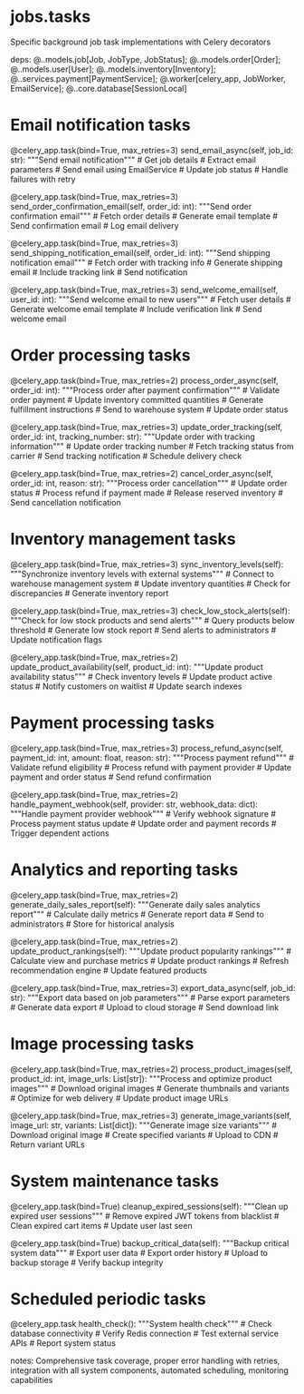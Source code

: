 # jobs.tasks
Specific background job task implementations with Celery decorators

deps: @..models.job[Job, JobType, JobStatus]; @..models.order[Order]; @..models.user[User]; @..models.inventory[Inventory]; @..services.payment[PaymentService]; @.worker[celery_app, JobWorker, EmailService]; @..core.database[SessionLocal]

# Email notification tasks
@celery_app.task(bind=True, max_retries=3)
send_email_async(self, job_id: str):
    """Send email notification"""
    # Get job details
    # Extract email parameters
    # Send email using EmailService
    # Update job status
    # Handle failures with retry

@celery_app.task(bind=True, max_retries=3)
send_order_confirmation_email(self, order_id: int):
    """Send order confirmation email"""
    # Fetch order details
    # Generate email template
    # Send confirmation email
    # Log email delivery

@celery_app.task(bind=True, max_retries=3)
send_shipping_notification_email(self, order_id: int):
    """Send shipping notification email"""
    # Fetch order with tracking info
    # Generate shipping email
    # Include tracking link
    # Send notification

@celery_app.task(bind=True, max_retries=3)
send_welcome_email(self, user_id: int):
    """Send welcome email to new users"""
    # Fetch user details
    # Generate welcome email template
    # Include verification link
    # Send welcome email

# Order processing tasks
@celery_app.task(bind=True, max_retries=2)
process_order_async(self, order_id: int):
    """Process order after payment confirmation"""
    # Validate order payment
    # Update inventory committed quantities
    # Generate fulfillment instructions
    # Send to warehouse system
    # Update order status

@celery_app.task(bind=True, max_retries=3)
update_order_tracking(self, order_id: int, tracking_number: str):
    """Update order with tracking information"""
    # Update order tracking number
    # Fetch tracking status from carrier
    # Send tracking notification
    # Schedule delivery check

@celery_app.task(bind=True, max_retries=2)
cancel_order_async(self, order_id: int, reason: str):
    """Process order cancellation"""
    # Update order status
    # Process refund if payment made
    # Release reserved inventory
    # Send cancellation notification

# Inventory management tasks
@celery_app.task(bind=True, max_retries=3)
sync_inventory_levels(self):
    """Synchronize inventory levels with external systems"""
    # Connect to warehouse management system
    # Update inventory quantities
    # Check for discrepancies
    # Generate inventory report

@celery_app.task(bind=True, max_retries=3)
check_low_stock_alerts(self):
    """Check for low stock products and send alerts"""
    # Query products below threshold
    # Generate low stock report
    # Send alerts to administrators
    # Update notification flags

@celery_app.task(bind=True, max_retries=2)
update_product_availability(self, product_id: int):
    """Update product availability status"""
    # Check inventory levels
    # Update product active status
    # Notify customers on waitlist
    # Update search indexes

# Payment processing tasks
@celery_app.task(bind=True, max_retries=3)
process_refund_async(self, payment_id: int, amount: float, reason: str):
    """Process payment refund"""
    # Validate refund eligibility
    # Process refund with payment provider
    # Update payment and order status
    # Send refund confirmation

@celery_app.task(bind=True, max_retries=2)
handle_payment_webhook(self, provider: str, webhook_data: dict):
    """Handle payment provider webhook"""
    # Verify webhook signature
    # Process payment status update
    # Update order and payment records
    # Trigger dependent actions

# Analytics and reporting tasks
@celery_app.task(bind=True, max_retries=2)
generate_daily_sales_report(self):
    """Generate daily sales analytics report"""
    # Calculate daily metrics
    # Generate report data
    # Send to administrators
    # Store for historical analysis

@celery_app.task(bind=True, max_retries=2)
update_product_rankings(self):
    """Update product popularity rankings"""
    # Calculate view and purchase metrics
    # Update product rankings
    # Refresh recommendation engine
    # Update featured products

@celery_app.task(bind=True, max_retries=3)
export_data_async(self, job_id: str):
    """Export data based on job parameters"""
    # Parse export parameters
    # Generate data export
    # Upload to cloud storage
    # Send download link

# Image processing tasks
@celery_app.task(bind=True, max_retries=2)
process_product_images(self, product_id: int, image_urls: List[str]):
    """Process and optimize product images"""
    # Download original images
    # Generate thumbnails and variants
    # Optimize for web delivery
    # Update product image URLs

@celery_app.task(bind=True, max_retries=3)
generate_image_variants(self, image_url: str, variants: List[dict]):
    """Generate image size variants"""
    # Download original image
    # Create specified variants
    # Upload to CDN
    # Return variant URLs

# System maintenance tasks
@celery_app.task(bind=True)
cleanup_expired_sessions(self):
    """Clean up expired user sessions"""
    # Remove expired JWT tokens from blacklist
    # Clean expired cart items
    # Update user last seen

@celery_app.task(bind=True)
backup_critical_data(self):
    """Backup critical system data"""
    # Export user data
    # Export order history
    # Upload to backup storage
    # Verify backup integrity

# Scheduled periodic tasks
@celery_app.task
health_check():
    """System health check"""
    # Check database connectivity
    # Verify Redis connection
    # Test external service APIs
    # Report system status

notes: Comprehensive task coverage, proper error handling with retries, integration with all system components, automated scheduling, monitoring capabilities
